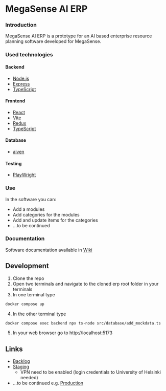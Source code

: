 # MegaSense AI ERP

### Introduction

MegaSense AI ERP is a prototype for an AI based enterprise resource planning software developed for MegaSense. 

### Used technologies

#### Backend

- [Node.js](https://nodejs.org/en/learn/getting-started/introduction-to-nodejs)
- [Express](https://expressjs.com/)
- [TypeScript](https://www.typescriptlang.org/docs/handbook/intro.html)

#### Frontend

- [React](https://react.dev/learn)
- [Vite](https://vite.dev/)
- [Redux](https://redux-toolkit.js.org/tutorials/overview)
- [TypeScript](https://www.typescriptlang.org/docs/handbook/intro.html)

#### Database

- [aiven](https://aiven.io/)

#### Testing

- [PlayWright](https://playwright.dev/docs/intro)

### Use

In the software you can:

- Add a modules
- Add categories for the modules
- Add and update items for the categories
- ...to be continued

### Documentation

Software documentation available in [Wiki](https://github.com/ohtu-megasense/erp/wiki)

## Development

1. Clone the repo
2. Open two terminals and navigate to the cloned erp root folder in your terminals
3. In one terminal type
```bash
docker compose up
```
4. In the other terminal type
```bash
docker compose exec backend npx ts-node src/database/add_mockdata.ts
```
5. In your web browser go to http://localhost:5173

## Links

- [Backlog](https://github.com/orgs/ohtu-megasense/projects/2/views/1)
- [Staging](https://megasense-erp-ohtuprojekti-staging.apps.ocp-test-0.k8s.it.helsinki.fi/)
  - VPN need to be enabled (login credentials to University of Helsinki needed)
- ...to be continued e.g. [Production]()


